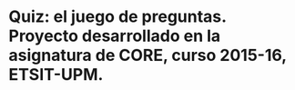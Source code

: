 # Quiz: el juego de preguntas. Proyecto desarrollado en la asignatura de CORE, curso 2015-16, ETSIT-UPM.
